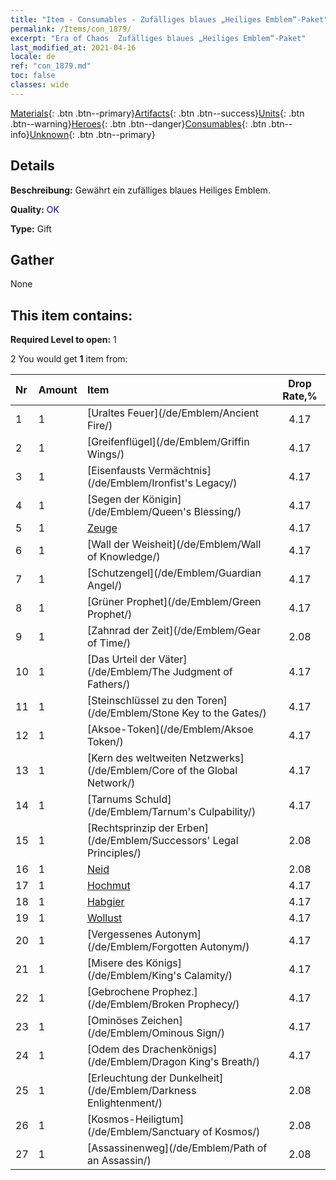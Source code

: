 ```yaml
---
title: "Item - Consumables - Zufälliges blaues „Heiliges Emblem“-Paket"
permalink: /Items/con_1879/
excerpt: "Era of Chaos  Zufälliges blaues „Heiliges Emblem“-Paket"
last_modified_at: 2021-04-16
locale: de
ref: "con_1879.md"
toc: false
classes: wide
---
```

 [Materials](/de/Items/){: .btn .btn--primary}[Artifacts](/de/Items/Artifacts/){: .btn .btn--success}[Units](/de/Items/Units/){: .btn .btn--warning}[Heroes](/de/Items/Heroes/){: .btn .btn--danger}[Consumables](/de/Items/Consumables/){: .btn .btn--info}[Unknown](/de/Items/Unknown/){: .btn .btn--primary}

## Details
 **Beschreibung:** Gewährt ein zufälliges blaues Heiliges Emblem.

 **Quality:** <span style="color: #0000CD">OK</span>

 **Type:** Gift

## Gather

  None

## This item contains:

 **Required Level to open:** 1

 2 You would get **1** item  from:

  | Nr | Amount |     Item    | Drop Rate,% |
  |:---|:-------|:------------|:---------:|
  | 1 | 1 | [Uraltes Feuer](/de/Emblem/Ancient Fire/) | 4.17 | 
  | 2 | 1 | [Greifenflügel](/de/Emblem/Griffin Wings/) | 4.17 | 
  | 3 | 1 | [Eisenfausts Vermächtnis](/de/Emblem/Ironfist's Legacy/) | 4.17 | 
  | 4 | 1 | [Segen der Königin](/de/Emblem/Queen's Blessing/) | 4.17 | 
  | 5 | 1 | [Zeuge](/de/Emblem/Witness/) | 4.17 | 
  | 6 | 1 | [Wall der Weisheit](/de/Emblem/Wall of Knowledge/) | 4.17 | 
  | 7 | 1 | [Schutzengel](/de/Emblem/Guardian Angel/) | 4.17 | 
  | 8 | 1 | [Grüner Prophet](/de/Emblem/Green Prophet/) | 4.17 | 
  | 9 | 1 | [Zahnrad der Zeit](/de/Emblem/Gear of Time/) | 2.08 | 
  | 10 | 1 | [Das Urteil der Väter](/de/Emblem/The Judgment of Fathers/) | 4.17 | 
  | 11 | 1 | [Steinschlüssel zu den Toren](/de/Emblem/Stone Key to the Gates/) | 4.17 | 
  | 12 | 1 | [Aksoe-Token](/de/Emblem/Aksoe Token/) | 4.17 | 
  | 13 | 1 | [Kern des weltweiten Netzwerks](/de/Emblem/Core of the Global Network/) | 4.17 | 
  | 14 | 1 | [Tarnums Schuld](/de/Emblem/Tarnum's Culpability/) | 4.17 | 
  | 15 | 1 | [Rechtsprinzip der Erben](/de/Emblem/Successors' Legal Principles/) | 2.08 | 
  | 16 | 1 | [Neid](/de/Emblem/Jealousy/) | 2.08 | 
  | 17 | 1 | [Hochmut](/de/Emblem/Arrogance/) | 4.17 | 
  | 18 | 1 | [Habgier](/de/Emblem/Greed/) | 4.17 | 
  | 19 | 1 | [Wollust](/de/Emblem/Lust/) | 4.17 | 
  | 20 | 1 | [Vergessenes Autonym](/de/Emblem/Forgotten Autonym/) | 4.17 | 
  | 21 | 1 | [Misere des Königs](/de/Emblem/King's Calamity/) | 4.17 | 
  | 22 | 1 | [Gebrochene Prophez.](/de/Emblem/Broken Prophecy/) | 4.17 | 
  | 23 | 1 | [Ominöses Zeichen](/de/Emblem/Ominous Sign/) | 4.17 | 
  | 24 | 1 | [Odem des Drachenkönigs](/de/Emblem/Dragon King's Breath/) | 4.17 | 
  | 25 | 1 | [Erleuchtung der Dunkelheit](/de/Emblem/Darkness Enlightenment/) | 2.08 | 
  | 26 | 1 | [Kosmos-Heiligtum](/de/Emblem/Sanctuary of Kosmos/) | 2.08 | 
  | 27 | 1 | [Assassinenweg](/de/Emblem/Path of an Assassin/) | 2.08 | 
